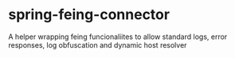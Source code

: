 # spring-feing-connector
A helper wrapping feing funcionaliites to allow standard logs, error responses, log obfuscation and dynamic host resolver
